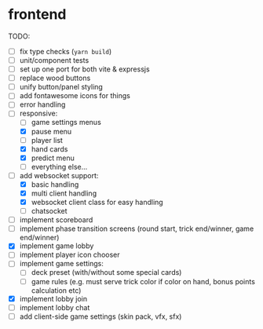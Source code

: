 # frontend

TODO:
 - [ ] fix type checks (`yarn build`)
 - [ ] unit/component tests
 - [ ] set up one port for both vite & expressjs
 - [ ] replace wood buttons
 - [ ] unify button/panel styling
 - [ ] add fontawesome icons for things
 - [ ] error handling
 - [ ] responsive:
   - [ ] game settings menus
   - [x] pause menu
   - [ ] player list
   - [x] hand cards
   - [x] predict menu
   - [ ] everything else...
 - [ ] add websocket support:
   - [x] basic handling
   - [x] multi client handling
   - [x] websocket client class for easy handling
   - [ ] chatsocket
 - [ ] implement scoreboard
 - [ ] implement phase transition screens (round start, trick end/winner, game end/winner)
 - [x] implement game lobby
 - [ ] implement player icon chooser
 - [ ] implement game settings:
   - [ ] deck preset (with/without some special cards)
   - [ ] game rules (e.g. must serve trick color if color on hand, bonus points calculation etc)
 - [x] implement lobby join
 - [ ] implement lobby chat
 - [ ] add client-side game settings (skin pack, vfx, sfx)
